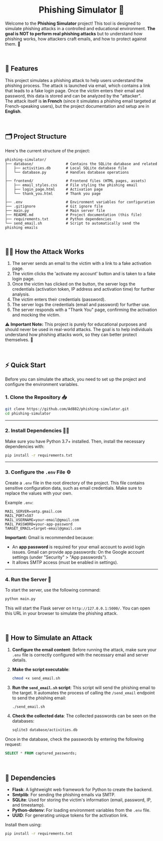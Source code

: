 <h1 align='center'> Phishing Simulator 🎣 </h1>  

Welcome to the **Phishing Simulator** project! This tool is designed to simulate phishing attacks in a controlled and educational environment. **The goal is NOT to perform real phishing attacks** but to understand how phishing works, how attackers craft emails, and how to protect against them. 🔐

<br>

## 🌟 Features

This project simulates a phishing attack to help users understand the phishing process. The attack is launched via email, which contains a link that leads to a fake login page. Once the victim enters their email and password, this data is stored and can be analyzed by the "attacker".   
The attack itself is **in French** (since it simulates a phishing email targeted at French-speaking users), but the project documentation and setup are in **English**.


<br>

## 🗂️ Project Structure

Here's the current structure of the project:

```
phishing-simulator/
├── database/               # Contains the SQLite database and related 
│   ├── activities.db       # Local SQLite database file
│   └── database.py         # Handles database operations
│
├── frontend/               # Frontend files (HTML pages, assets) 
│   ├── email_styles.css    # File styling the phishing email
│   ├── login_page.html     # Activation page
│   └── thank_you.html      # Thank you page
│
├── .env                    # Environment variables for configuration
├── .gitignore              # Git ignore file
├── main.py                 # Main server file
├── README.md               # Project documentation (this file)
├── requirements.txt        # Python dependencies
└── send_email.sh           # Script to automatically send the phishing emails
```


<br>

## 🕵️‍♂️ How the Attack Works 

1. The server sends an email to the victim with a link to a fake activation page.
2. The victim clicks the 'activate my account' button and is taken to a fake login page.
3. Once the victim has clicked on the button, the server logs the credentials (activation token, IP address and activation time) for further analysis.
4. The victim enters their credentials (password).
5. The server logs the credentials (email and password) for further use.
6. The server responds with a "Thank You" page, confirming the activation and mocking the victim.
  
⚠️ **Important Note:** This project is purely for educational purposes and should never be used in real-world attacks. The goal is to help individuals understand how phishing attacks work, so they can better protect themselves. 🚫

<br>

## ⚡ Quick Start

Before you can simulate the attack, you need to set up the project and configure the environment variables.


### 1. Clone the Repository 📥

```bash
git clone https://github.com/Ad882/phishing-simulator.git
cd phishing-simulator
```

--- 
### 2. Install Dependencies 🧑‍💻

Make sure you have Python 3.7+ installed. Then, install the necessary dependencies with:

```bash
pip install -r requirements.txt
```

--- 
### 3. Configure the `.env` File ⚙️

Create a `.env` file in the root directory of the project. This file contains sensitive configuration data, such as email credentials. Make sure to replace the values with your own.

Example `.env`:

```env
MAIL_SERVER=smtp.gmail.com
MAIL_PORT=587
MAIL_USERNAME=your-email@gmail.com
MAIL_PASSWORD=your-app-password
TARGET_EMAIL=target-email@gmail.com
```

**Important:**
Gmail is recommended because:
- An **app password** is required for your email account to avoid login issues. Gmail can provide app passwords: On the Google account settings (under "Security" > "App passwords").
- It allows SMTP access (must be enabled in settings).
  
--- 
### 4. Run the Server 🚀

To start the server, use the following command:

```bash
python main.py
```

This will start the Flask server on `http://127.0.0.1:5000/`. You can open this URL in your browser to simulate the phishing attack.

<br>

## 🎯 How to Simulate an Attack 

1. **Configure the email content**: Before running the attack, make sure your `.env` file is correctly configured with the necessary email and server details.

2. **Make the script executable**:
   ```bash
   chmod +x send_email.sh
    ```
   
4. **Run the `send_email.sh` script**: This script will send the phishing email to the target. It automates the process of calling the `/send_email` endpoint to send the phishing email:
   ```bash
   ./send_email.sh
    ```
   
5. **Check the collected data**: The collected passwords can be seen on the databases:
    ```bash
    sqlite3 database/activities.db
    ```
    
Once in the database, check the passwords by entering the following request:
```sql
SELECT * FROM captured_passwords;
```


<br>

## 🔗 Dependencies

- **Flask**: A lightweight web framework for Python to create the backend.
- **Smtplib**: For sending the phishing emails via SMTP.
- **SQLite**: Used for storing the victim's information (email, password, IP, and timestamp).
- **Python-dotenv**: For loading environment variables from the `.env` file.
- **UUID**: For generating unique tokens for the activation link.

Install them using:

```bash
pip install -r requirements.txt
```
